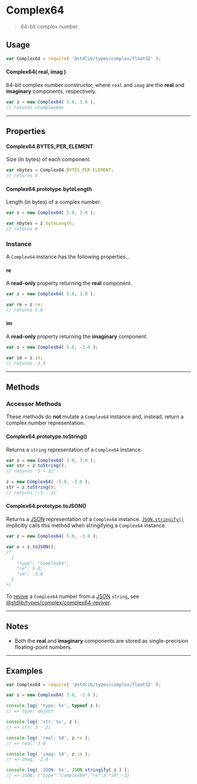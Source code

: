 # Complex64

> 64-bit complex number.


<!-- Section to include introductory text. Make sure to keep an empty line after the intro `section` element and another before the `/section` close. -->

<section class="intro">

</section>

<!-- /.intro -->

<!-- Package usage documentation. -->

<section class="usage">

## Usage

``` javascript
var Complex64 = require( '@stdlib/types/complex/float32' );
```

#### Complex64( real, imag )

64-bit complex number constructor, where `real` and `imag` are the __real__ and __imaginary__ components, respectively.

``` javascript
var z = new Complex64( 5.0, 3.0 );
// returns <Complex64>
```

---

## Properties

#### Complex64.BYTES_PER_ELEMENT

Size (in bytes) of each component.

``` javascript
var nbytes = Complex64.BYTES_PER_ELEMENT;
// returns 4
```

#### Complex64.prototype.byteLength

Length (in bytes) of a complex number.

``` javascript
var z = new Complex64( 5.0, 3.0 );

var nbytes = z.byteLength;
// returns 8
```

### Instance

A `Complex64` instance has the following properties...

#### re

A __read-only__ property returning the __real__ component.

``` javascript
var z = new Complex64( 5.0, 3.0 );

var re = z.re;
// returns 5.0
```

#### im

A __read-only__ property returning the __imaginary__ component.

``` javascript
var z = new Complex64( 5.0, -3.0 );

var im = z.im;
// returns -3.0
```

---

## Methods

### Accessor Methods

These methods do __not__ mutate a `Complex64` instance and, instead, return a complex number representation.

#### Complex64.prototype.toString()

Returns a `string` representation of a `Complex64` instance.

``` javascript
var z = new Complex64( 5.0, 3.0 );
var str = z.toString();
// returns '5 + 3i'

z = new Complex64( -5.0, -3.0 );
str = z.toString();
// returns '-5 - 3i'
```

#### Complex64.prototype.toJSON()

Returns a [JSON][json] representation of a `Complex64` instance. [`JSON.stringify()`][mdn-json-stringify] implicitly calls this method when stringifying a `Complex64` instance.

``` javascript
var z = new Complex64( 5.0, -3.0 );

var o = z.toJSON();
/*
  {
    "type": "Complex64",
    "re": 5.0,
    "im": -3.0
  }  
*/
```

To [revive][mdn-json-parse] a `Complex64` number from a [JSON][json] `string`, see [@stdlib/types/complex/complex64-reviver][@stdlib/types/complex/complex64-reviver].

</section>

<!-- /.usage -->

---

<!-- Package usage notes. Make sure to keep an empty line after the `section` element and another before the `/section` close. -->

<section class="notes">

## Notes

* Both the __real__ and __imaginary__ components are stored as single-precision floating-point numbers.

</section>

<!-- /.notes -->


---

<!-- Package usage examples. -->

<section class="examples">

## Examples

``` javascript
var Complex64 = require( '@stdlib/types/complex/float32' );

var z = new Complex64( 3.0, -2.0 );

console.log( 'type: %s', typeof z );
// => type: object

console.log( 'str: %s', z );
// => str: 3 - 2i

console.log( 'real: %d', z.re );
// => real: 3.0

console.log( 'imag: %d', z.im );
// => imag: -2.0

console.log( 'JSON: %s', JSON.stringify( z ) );
// => JSON: {"type":"Complex64","re":3,"im":-2}
```

</section>

<!-- /.examples -->

<!-- Section to include cited references. If references are included, add a horizontal rule *before* the section. Make sure to keep an empty line after the `section` element and another before the `/section` close. -->

<section class="references">

</section>

<!-- /.references -->

<!-- Section for all links. Make sure to keep an empty line after the `section` element and another before the `/section` close. -->

<section class="links">

[json]: http://www.json.org/
[mdn-json-stringify]: https://developer.mozilla.org/en-US/docs/Web/JavaScript/Reference/Global_Objects/JSON/stringify
[mdn-json-parse]: https://developer.mozilla.org/en-US/docs/Web/JavaScript/Reference/Global_Objects/JSON/parse

[@stdlib/types/complex/complex64-reviver]: https://github.com/stdlib-js/stdlib

</section>

<!-- /.links -->
